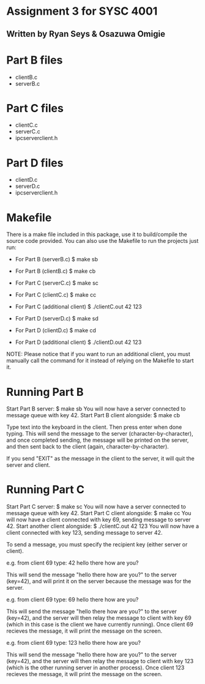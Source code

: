 Assignment 3 for SYSC 4001
==========================

## Written by Ryan Seys & Osazuwa Omigie

Part B files
============

* clientB.c
* serverB.c

Part C files
============

* clientC.c
* serverC.c
* ipcserverclient.h

Part D files
============

* clientD.c
* serverD.c
* ipcserverclient.h

Makefile
========

There is a make file included in this package, use it to build/compile the source code provided.
You can also use the Makefile to run the projects just run:

* For Part B (serverB.c)          $ make sb
* For Part B (clientB.c)          $ make cb

* For Part C (serverC.c)          $ make sc
* For Part C (clientC.c)          $ make cc
* For Part C (additional client)  $ ./clientC.out 42 123

* For Part D (serverD.c)          $ make sd
* For Part D (clientD.c)          $ make cd
* For Part D (additional client)  $ ./clientD.out 42 123

NOTE: Please notice that if you want to run an additional client, you must manually call the
command for it instead of relying on the Makefile to start it.

Running Part B
==============

Start Part B server:              $ make sb
  You will now have a server connected to message queue with key 42.
Start Part B client alongside:    $ make cb

Type text into the keyboard in the client. Then press enter when done typing.
This will send the message to the server (character-by-character), and once completed sending,
the message will be printed on the server, and then sent back to the client (again, character-by-character).

If you send "EXIT" as the message in the client to the server, it will quit the server and client.

Running Part C
==============

Start Part C server:              $ make sc
  You will now have a server connected to message queue with key 42.
Start Part C client alongside:    $ make cc
  You will now have a client connected with key 69, sending message to server 42.
Start another client alongside:    $ ./clientC.out 42 123
  You will now have a client connected with key 123, sending message to server 42.

To send a message, you must specify the recipient key (either server or client).

e.g. from client 69 type:   42 hello there how are you?

  This will send the message "hello there how are you?" to the server (key=42),
  and will print it on the server because the message was for the server.


e.g. from client 69 type:   69 hello there how are you?

  This will send the message "hello there how are you?" to the server (key=42),
  and the server will then relay the message to client with key 69 (which in this
  case is the client we have currently running). Once client 69 recieves the message,
  it will print the message on the screen.


e.g. from client 69 type:   123 hello there how are you?

  This will send the message "hello there how are you?" to the server (key=42),
  and the server will then relay the message to client with key 123 (which is the
  other running server in another process). Once client 123 recieves the message,
  it will print the message on the screen.
